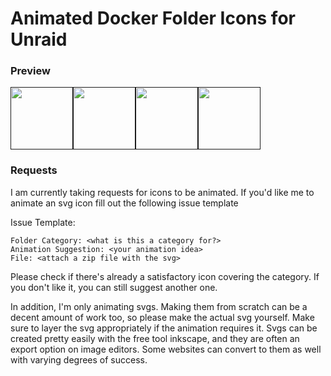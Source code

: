 # Animated Docker Folder Icons for Unraid

### Preview
[<img src="https://raw.githubusercontent.com/ground7/unraid-animated-svgs/master/Always%20Animate/eye.svg" width="100" height="100">]()[<img src="https://raw.githubusercontent.com/ground7/unraid-animated-svgs/master/Always%20Animate/audio.svg" width="100" height="100">]()[<img src="https://raw.githubusercontent.com/ground7/unraid-animated-svgs/master/Always%20Animate/backup.svg" width="100" height="100">]()[<img src="https://raw.githubusercontent.com/ground7/unraid-animated-svgs/master/Always%20Animate/cloud.svg" width="100" height="100">]()

### Requests
I am currently taking requests for icons to be animated. If you'd like me to animate an svg icon fill out the following issue template

Issue Template:
```
Folder Category: <what is this a category for?>
Animation Suggestion: <your animation idea>
File: <attach a zip file with the svg>
```

Please check if there's already a satisfactory icon covering the category. If you don't like it, you can still suggest another one.

In addition, I'm only animating svgs. Making them from scratch can be a decent amount of work too, so please make the actual svg yourself. Make sure to layer the svg appropriately if the animation requires it. Svgs can be created pretty easily with the free tool inkscape, and they are often an export option on image editors. Some websites can convert to them as well with varying degrees of success.

